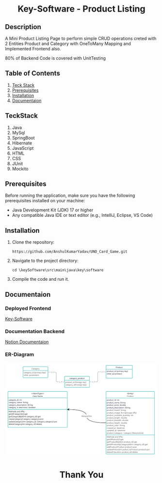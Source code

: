 <h1 align="center"> Key-Software - Product Listing</h1>

## Description
A Mini Product Listing Page to perform simple CRUD operations creted with 2  Entities Product and Category with OneToMany Mapping and Implemented Frontend also.

80% of Backend Code is covered with UnitTesting

## Table of Contents
1. [Teck Stack](#techStack)
2. [Prerequisites](#prerequisites)
3. [Installation](#installation)
4. [Documentaion](#documentation)

## TeckStack
1. Java
2. MySql
3. SpringBoot
4. Hibernate
5. JavaScript
6. HTML
7. CSS
8. JUnit
9. Mockito

## Prerequisites
Before running the application, make sure you have the following prerequisites installed on your machine:
- Java Development Kit (JDK) 17 or higher
- Any compatible Java IDE or text editor (e.g., IntelliJ, Eclipse, VS Code)

## Installation
1. Clone the repository:
   ```
   https://github.com/AnshulKumarYadav/UNO_Card_Game.git
   ```
2. Navigate to the project directory: 
   ```
   cd \keySoftware\src\main\java\key\software
   ```
3. Compile the code and run it.

## Documentaion

### Deployed Frontend 
[Key-Software](https://key-software.netlify.app/)

### Documentation Backend
[Notion Documentaion](https://www.notion.so/Key-Software-90409cc9ab9f49abb553055eaa11c7b5)

### ER-Diagram
![ER-Diagram](https://github.com/shoto2000/keySoftware/blob/Working/keySoftware2.png)

<h1 align="center"> Thank You</h1>
